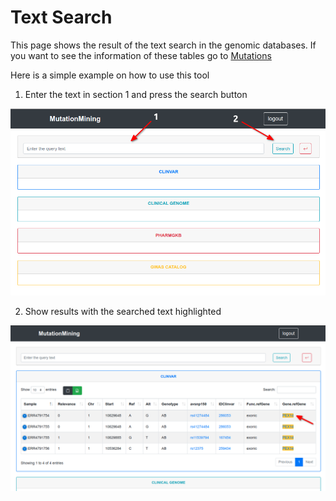 # Text Search

This page shows the result of the text search in the genomic databases. If you want to see the information of these tables go to [Mutations](display-variants-for-samples/mutations.md)

Here is a simple example on how to use this tool

1. Enter the text in section 1 and press the search button

![](../../.gitbook/assets/text-search-table.png)

2. Show results with the searched text highlighted

![](../../.gitbook/assets/text-search-table-result.png)
